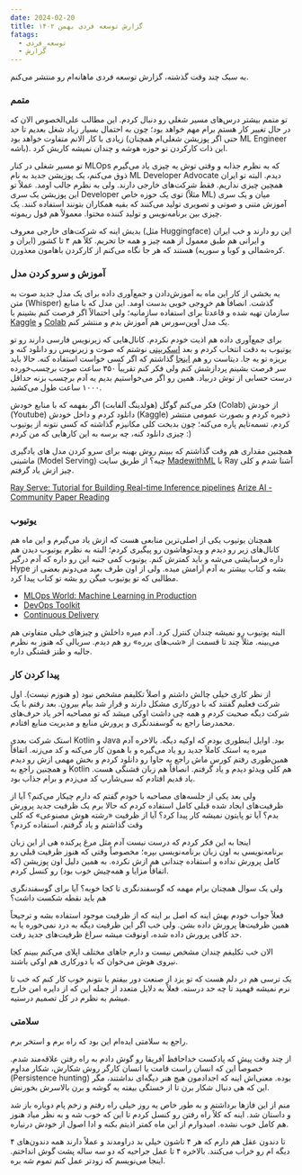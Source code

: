 ```yaml
---
date: 2024-02-20
title: گزارش توسعه فردی بهمن ۱۴۰۲
fatags:
  - توسعه_فردی
  - گزارش
---
```


به سبک چند وقت گذشته، گزارش توسعه فردی ماهانه‌ام رو منتشر می‌کنم. 

### متمم
تو متمم بیشتر درس‌های مسیر شغلی رو دنبال کردم. این مطالب علی‌الخصوص الان که در حال تغییر کار هستم برام مهم خواهد بود؛ چون به احتمال بسیار زیاد شغل بعدیم تا حد زیادی با کار الانم متفاوت خواهد بود (حتی اگر پوزیشن شغلی‌ام همچنان ML Engineer باشه). این ذات کارکردن تو حوزه هوشه و چندان نمیشه کاریش کرد. 

تو مسیر شغلی در کنار MLOps که به نظرم جذابه و وقتی توش یه چیزی یاد می‌گیرم ذوق می‌کنم، یک پوزیشن جدید به نام ML Developer Advocate دیدم. البته تو ایران همچین چیزی نداریم. فقط شرکت‌های خارجی دارند. ولی به نظرم جالب اومد. عملاً تو این پوزیشن یک سری Developer توی یک حوزه خاص (مثلاً ML) میان و یک سری آموزش متنی و صوتی و تصویری تولید می‌کنند که بقیه همکاران بتونند استفاده کنند. یک چیزی بین برنامه‌نویس و تولید کننده محتوا. معمولاً هم فول ریموته. 

بدیش اینه که شرکت‌های خارجی معروف (مثل Huggingface) این رو دارند و خب ایران و ایرانی هم طبق معمول از همه چیز و همه جا تحریم. کلاً هم ۴ تا کشور (ایران و کره‌شمالی و کوبا و سوریه) هستند که هر جا نگاه می‌کنم از کارکردن باهامون معذورن. 
### آموزش و سرو کردن مدل
یه بخشی از کار این ماه به آموزش‌دادن و جمع‌آوری داده برای یک مدل جدید صوت به متن (Whisper) گذشت. انصافاً هم خروجی خوبی بدست اومد. این مدل که با منابع سازمان تهیه شده و قاعدتاً برای استفاده سازمانیه؛ ولی احتمالاً اگر فرصت کنم بشینم با [Kaggle](https://www.kaggle.com/) و [Colab](https://colab.research.google.com/) یک مدل اوپن‌سورس هم آموزش بدم و منتشر کنم. 

برای جمع‌آوری داده هم اذیت خودم نکردم. کانال‌هایی که زیرنویس‌ فارسی دارند رو تو یوتیوب به دقت انتخاب کردم و بعد [اسکریپتی](https://www.kaggle.com/code/amirpourmand/update-dataset-asr-youtube) نوشتم که صوت و زیرنویس رو دانلود کنه و بریزه تو یه جا. دیتاست رو هم [اینجا](https://www.kaggle.com/datasets/amirpourmand/automatic-speech-recognition-farsi-youtube/) گذاشتم که اگر کسی خواست استفاده کنه. حالا باید سر فرصت بشینم پردازشش کنم ولی فکر کنم تقریباً ۳۵۰ ساعت صوت برچسب‌خورده درست حسابی از توش دربیاد. همین رو اگر می‌خواستیم بدیم یه آدم برچسب بزنه حداقل ۱۰۰۰ ساعت طول می‌کشید.

فکر می‌کنم گوگل (هولدینگ آلفابت) اگر بفهمه که با منابع خودش (Colab) از خودش (Youtube) دانلود کردم و داخل خودش (Kaggle) ذخیره‌ کردم و بصورت عمومی منتشر کردم، تسمه‌تایم پاره می‌کنه؛ چون بدبخت کلی مکانیزم گذاشته که کسی نتونه از یوتیوب چیزی دانلود کنه، چه برسه به این کارهایی که من کردم :)

همچنین مقداری هم وقت گذاشتم که ببینم روش بهینه برای سرو کردن مدل های یادگیری ماشینی (Model Serving) چیه؟ از طریق سایت [MadewithML](https://madewithml.com/) با Ray آشنا شدم و کلی چیز ازش یاد گرفتم. 

[Ray Serve: Tutorial for Building Real-time Inference pipelines](https://www.youtube.com/watch?v=9aud-oh5NEE&t=204s)
[Arize AI - Community Paper Reading](https://www.youtube.com/@arizeai/)

### یوتیوب
همچنان یوتیوب یکی از اصلی‌ترین منابعی هست که ازش یاد می‌گیرم و این ماه هم کانال‌های زیر رو دیدم و ویدئوهاشون رو پیگیری کردم؛ البته به نظرم یوتیوب دیدن هم داره فرسایشی می‌شه و باید کمترش کنم. یوتیوب کمی جنبه این رو داره که آدم درگیر Hype بشه و کتاب بیشتر به آدم آرامش میده. ولی از اون طرف بعید می‌دونم بعضی از مطالبی که تو یوتیوب میگن رو بشه تو کتاب پیدا کرد. 

- [MLOps World: Machine Learning in Production](https://www.youtube.com/@mlopsworldmachinelearningi9769)
- [DevOps Toolkit](https://www.youtube.com/@DevOpsToolkit)
- [Continuous Delivery](https://www.youtube.com/@ContinuousDelivery)

البته یوتیوب رو نمیشه چندان کنترل کرد. آدم میره داخلش و چیزهای خیلی متفاوتی هم می‌بینه. مثلاً چند تا قسمت از «شب‌های برره» رو هم دیدم. سریالی که هنوز به نظرم جالبه و طنز قشنگی داره. 
### پیدا کردن کار
از نظر کاری خیلی چالش داشتم و اصلاً تکلیفم مشخص نبود (و هنوزم نیست). اول شرکت فعلیم گفتند که با دورکاری مشکل دارند و قرار شد بیام بیرون. بعد رفتم با یک شرکت دیگه صحبت کردم و همه چی داشت اوکی میشد که تو مصاحبه آخر یاد حرف‌های محمدرضا راجع به گوسفندنگری و پرورش منابع و مدیریت منابع افتادم.

استک شرکت بعدی Kotlin و Java بود. اوایل اینطوری بودم که اوکیه دیگه. بالاخره آدم میره یه استک کاملاً جدید رو یاد می‌گیره و با همون کار می‌کنه و کد می‌زنه. اتفاقاً همین‌طوری رفتم کورس ماش راجع به جاوا رو دانلود کردم و بخش مهمی ازش رو دیدم و همچنین راجع به Kotlin هم کلی ویدئو دیدم و یاد گرفتم. انصافاً هم زبان قشنگی هست. یاد قدیم افتادم که سی‌شارپ کد می‌زدم و برام جذاب بود. 

ولی بعد یکی از جلسه‌‌های مصاحبه با خودم گفتم که دارم چیکار می‌کنم؟ آیا از ظرفیت‌های ایجاد شده قبلی کامل استفاده کردم که حالا برم یک ظرفیت جدید پرورش بدم؟ آیا تو پایتون نمیشه کار پیدا کرد؟ آیا از ظرفیت «رشته هوش مصنوعی» که کلی وقت گذاشتم و یاد گرفتم، استفاده کردم؟

اینجا به این فکر کردم که درست نیست آدم مثل مرغ پرکنده هی از این زبان برنامه‌نویسی به اون زبان برنامه‌نویسی بپره؛ مخصوصاً وقتی که هنوز ظرفیت قبلی رو کامل پرورش نداده و استفاده چندانی هم ازش نکرده. به همین دلیل اون پوزیشن (که اتفاقاً مزایا و همه‌چیش خوب بود) رو کنسل کردم. 

ولی یک سوال همچنان برام مهمه که گوسفندنگری تا کجا خوبه؟ آیا برای گوسفندنگری هم باید نقطه شکست داشت؟ 

فعلاً جواب خودم بهش اینه که اصل بر اینه که از ظرفیت موجود استفاده بشه و ترجیحاً همین ظرفیت‌ها پرورش داده بشن. ولی خب اگر این ظرفیت دیگه به درد نمی‌خوره یا به حد کافی پرورش داده شده، اونوقت میشه سراغ ظرفیت‌های جدید رفت. 

الان خب تکلیفم چندان مشخص نیست و دارم جاهای مختلف اپلای می‌کنم ببینم کجا نیروی هوش می‌خوان که با دورکاری هم اوکی باشند. 

یک ترسی هم در دلم هست که تو یزد از صنعت دور بیفتم یا نتونم خوب کار کنم که خب تا نرم نمیشه فهمید تا چه حد درسته. فعلاً به دلایل متعدد از جمله این که از دایره امن خارج میشم به نظرم در کل تصمیم درستیه. 
### سلامتی
راجع به سلامتی ایده‌ام این بود که راه برم و استخر برم. 

از چند وقت پیش که پادکست خداحافظ آفریقا رو گوش دادم به راه رفتن علاقه‌مند شدم. خصوصاً این که انسان راست قامت یا انسان کارگر روش شکارش، شکار مداوم (Persistence hunting) بوده. معنی‌اش اینه که اجدادمون هیچ هنر دیگه‌ای نداشتند، مگر این که هی دنبال شکار برن تا از خستگی بیفته یه گوشه و برن بالاسرش بخورنش. 

منم از این فازها برداشتم و به طور خاص یه روز خیلی راه رفتم و زخم پام دوباره باز شد و داستان شد. اینه که کلاً راه رفتن رو کنسل کردم تا این که خوب شه و به نظر میاد هنوز هم کامل خوب نشده. امیدوارم از این ماه کمتر اذیتم بکنه و ادا اصول از خودش درنیاره. 

۴ تا دندون عقل هم دارم که هر ۴ تاشون خیلی بد دراومدند و عملاً دارند همه دندون‌های دیگه ام رو خراب می‌کنند. بالاخره ۴ تا عمل جراحیه که دو سه ساله پشت گوش انداختم. اینجا می‌نویسم که زودتر عمل کنم تموم شه بره. 
